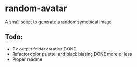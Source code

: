 # random-avatar
A small script to generate a random symetrical image

## Todo:
  - Fix output folder creation DONE
  - Refactor color palette, and black biasing DONE more or less
  - Proper readme
  
